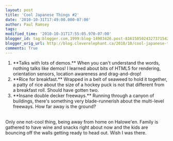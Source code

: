 ```yaml
---
layout: post
title: 'Cool Japanese Things #2'
date: '2010-10-31T17:49:00.000-07:00'
author: Paul Ramsey
tags: 
modified_time: '2010-10-31T17:55:05.970-07:00'
blogger_id: tag:blogger.com,1999:blog-14903426.post-8161505024327371542
blogger_orig_url: http://blog.cleverelephant.ca/2010/10/cool-japanese-things-2.html
comments: True
---
```


<ol><li>**Talks with lots of demos.** When you can't understand the words, nothing talks like demos! I learned about bits of HTML5 for rendering, orientation sensors, location awareness and drag-and-drop! </li><li>**Rice for breakfast.** Wrapped in a belt of seaweed to hold it together, a patty of rice about the size of a hockey puck is not that different from a breakfast roll. Should have gotten two.</li><li>**Insane double decker freeways.** Running through a canyon of buildings, there's something very blade-runnerish about the multi-level freeways. How far away is the ground?</li></ol><br />Only one not-cool thing, being away from home on Halowe'en. Family is gathered to have wine and snacks right about now and the kids are bouncing off the walls getting ready to head out. Wish I was there.<br />

